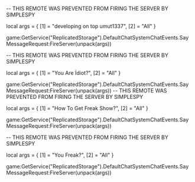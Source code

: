 -- THIS REMOTE WAS PREVENTED FROM FIRING THE SERVER BY SIMPLESPY

local args = {
    [1] = "developing on top umut1337",
    [2] = "All"
}

game:GetService("ReplicatedStorage").DefaultChatSystemChatEvents.SayMessageRequest:FireServer(unpack(args))

-- THIS REMOTE WAS PREVENTED FROM FIRING THE SERVER BY SIMPLESPY

local args = {
    [1] = "You Are İdiot?",
    [2] = "All"
}

game:GetService("ReplicatedStorage").DefaultChatSystemChatEvents.SayMessageRequest:FireServer(unpack(args))
-- THIS REMOTE WAS PREVENTED FROM FIRING THE SERVER BY SIMPLESPY

local args = {
    [1] = "How To Get Freak Show?",
    [2] = "All"
}

game:GetService("ReplicatedStorage").DefaultChatSystemChatEvents.SayMessageRequest:FireServer(unpack(args))

-- THIS REMOTE WAS PREVENTED FROM FIRING THE SERVER BY SIMPLESPY

local args = {
    [1] = "You Freak?",
    [2] = "All"
}

game:GetService("ReplicatedStorage").DefaultChatSystemChatEvents.SayMessageRequest:FireServer(unpack(args))
